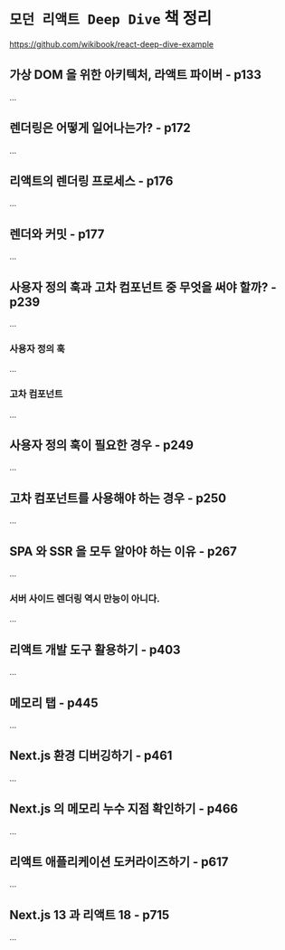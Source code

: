 # `모던 리액트 Deep Dive` 책 정리

https://github.com/wikibook/react-deep-dive-example

## 가상 DOM 을 위한 아키텍처, 라액트 파이버 - p133

...

## 렌더링은 어떻게 일어나는가? - p172

...

## 리액트의 렌더링 프로세스 - p176

...

## 렌더와 커밋 - p177

...

## 사용자 정의 훅과 고차 컴포넌트 중 무엇을 써야 할까? - p239

...

### 사용자 정의 훅

...

### 고차 컴포넌트

...

## 사용자 정의 훅이 필요한 경우 - p249

...

## 고차 컴포넌트를 사용해야 하는 경우 - p250

...

## SPA 와 SSR 을 모두 알아야 하는 이유 - p267

...

### 서버 사이드 렌더링 역시 만능이 아니다.

...

## 리액트 개발 도구 활용하기 - p403

...

## 메모리 탭 - p445

...

## Next.js 환경 디버깅하기 - p461

...

## Next.js 의 메모리 누수 지점 확인하기 - p466

...

## 리액트 애플리케이션 도커라이즈하기 - p617

...

## Next.js 13 과 리액트 18 - p715

...
